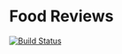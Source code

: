 # Food Reviews

[![Build Status](https://travis-ci.org/f-fong/chrome-food-reviews.svg?branch=master)](https://travis-ci.org/f-fong/chrome-food-reviews)
